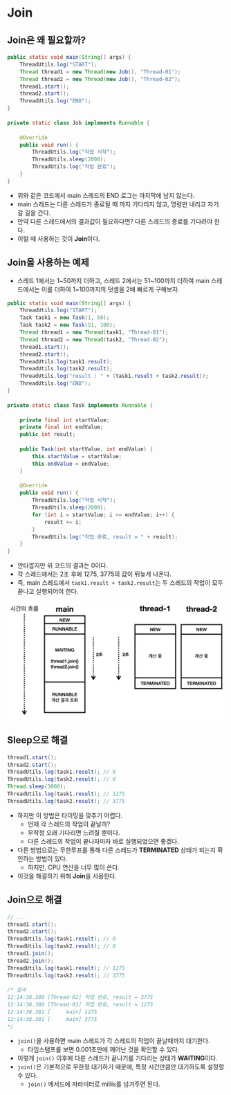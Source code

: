 # Join

## Join은 왜 필요할까?

```java
public static void main(String[] args) {
	ThreadUtils.log("START");
	Thread thread1 = new Thread(new Job(), "Thread-01");
	Thread thread2 = new Thread(new Job(), "Thread-02");
	thread1.start();
	thread2.start();
	ThreadUtils.log("END");
}
	
private static class Job implements Runnable {
	
	@Override
	public void run() {
		ThreadUtils.log("작업 시작");
		ThreadUtils.sleep(2000);
		ThreadUtils.log("작업 완료");
	}
}
```

- 위와 같은 코드에서 main 스레드의 END 로그는 마지막에 남지 않는다.
- main 스레드는 다른 스레드가 종료될 때 까지 기다리지 않고, 명령만 내리고 자기 갈 길을 간다.
- 만약 다른 스레드에서의 결과값이 필요하다면? 다른 스레드의 종료를 기다려야 한다.
- 이럴 때 사용하는 것이 **Join**이다.

## Join을 사용하는 예제

- 스레드 1에서는 1~50까지 더하고, 스레드 2에서는 51~100까지 더하여 main 스레드에서는 이를 더하여 1~100까지의 덧셈을 2배 빠르게 구해보자.

```java
public static void main(String[] args) {
	ThreadUtils.log("START");
	Task task1 = new Task(1, 50);
	Task task2 = new Task(51, 100);
	Thread thread1 = new Thread(task1, "Thread-01");
	Thread thread2 = new Thread(task2, "Thread-02");
	thread1.start();
	thread2.start();
	ThreadUtils.log(task1.result);
	ThreadUtils.log(task2.result);
	ThreadUtils.log("result : " + (task1.result + task2.result));
	ThreadUtils.log("END");
}
	
private static class Task implements Runnable {
	
	private final int startValue;
	private final int endValue;
	public int result;
	
	public Task(int startValue, int endValue) {
		this.startValue = startValue;
		this.endValue = endValue;
	}
	
	@Override
	public void run() {
		ThreadUtils.log("작업 시작");
		ThreadUtils.sleep(2000);
		for (int i = startValue; i <= endValue; i++) {
			result += i;
		}
		ThreadUtils.log("작업 완료, result = " + result);
	}
}
```

- 안타깝지만 위 코드의 결과는 0이다.
- 각 스레드에서는 2초 후에 1275, 3775의 값이 뒤늦게 나온다.
- 즉, main 스레드에서 `task1.result + task2.result`는 두 스레드의 작업이 모두 끝나고 실행되어야 한다.

![Join 없는 결과](Join_없는_결과.png)

## Sleep으로 해결

```java
thread1.start();
thread2.start();
ThreadUtils.log(task1.result); // 0
ThreadUtils.log(task2.result); // 0
Thread.sleep(3000);
ThreadUtils.log(task1.result); // 1275
ThreadUtils.log(task2.result); // 3775
```

- 하지만 이 방법은 타이밍을 맞추기 어렵다.
  - 언제 각 스레드의 작업이 끝날까?
  - 무작정 오래 기다리면 느려질 뿐이다.
  - 다른 스레드의 작업이 끝나자마자 바로 실행되었으면 좋겠다.
- 다른 방법으로는 무한루프를 통해 다른 스레드가 **TERMINATED** 상태가 되는지 확인하는 방법이 있다.
  - 하지만, CPU 연산을 너무 많이 쓴다.
- 이것을 해결하기 위해 **Join**을 사용한다.

## Join으로 해결

```java
// ...
thread1.start();
thread2.start();
ThreadUtils.log(task1.result); // 0
ThreadUtils.log(task2.result); // 0
thread1.join();
thread2.join();
ThreadUtils.log(task1.result); // 1275
ThreadUtils.log(task2.result); // 3775

/* 결과
12:14:38.380 [Thread-02] 작업 완료, result = 3775
12:14:38.380 [Thread-01] 작업 완료, result = 1275
12:14:38.381 [     main] 1275
12:14:38.381 [     main] 3775
*/
```

- `join()`을 사용하면 main 스레드가 각 스레드의 작업이 끝날때까지 대기한다.
  - 타임스탬프를 보면 0.001초만에 깨어난 것을 확인할 수 있다.
- 이렇게 `join()` 이후에 다른 스레드가 끝나기를 기다리는 상태가 **WAITING**이다.
- `join()`은 기본적으로 무한정 대기하기 때문에, 특정 시간만큼만 대기하도록 설정할 수 있다.
  - `join()` 메서드에 파라미터로 millis를 넘겨주면 된다.
